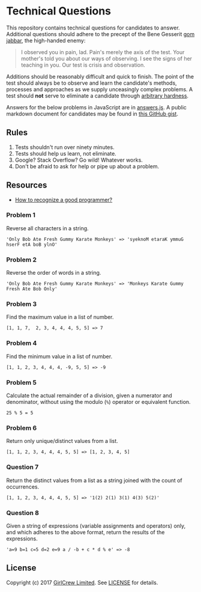 # Technical Questions
This repository contains technical questions for candidates to answer. Additional questions should adhere to the precept of the Bene Gesserit [gom jabbar][1], the high-handed enemy:

> I observed you in pain, lad. Pain's merely the axis of the test. Your mother's told you about our ways of observing. I see the signs of her teaching in you. Our test is crisis and observation.

Additions should be reasonably difficult and quick to finish. The point of the test should always be to observe and learn the candidate's methods, processes and approaches as we supply unceasingly complex problems. A test should **not** serve to eliminate a candidate through [arbitrary hardness][2].

Answers for the below problems in JavaScript are in [answers.js](answers.js). A public markdown document for candidates may be found in [this GitHub gist][5].

## Rules

1. Tests shouldn't run over ninety minutes.
2. Tests should help us learn, not eliminate.
3. Google? Stack Overflow? Go wild! Whatever works.
4. Don't be afraid to ask for help or pipe up about a problem.

## Resources

* [How to recognize a good programmer?][3]

### Problem 1
Reverse all characters in a string.

    'Only Bob Ate Fresh Gummy Karate Monkeys' => 'syeknoM etaraK ymmuG hserF etA boB ylnO'

### Problem 2
Reverse the order of words in a string.

    'Only Bob Ate Fresh Gummy Karate Monkeys' => 'Monkeys Karate Gummy Fresh Ate Bob Only'

### Problem 3
Find the maximum value in a list of number.

    [1, 1, 7,  2, 3, 4, 4, 4, 5, 5] => 7

### Problem 4
Find the minimum value in a list of number.

    [1, 1, 2, 3, 4, 4, 4, -9, 5, 5] => -9

### Problem 5
Calculate the actual remainder of a division, given a numerator and denominator, without using the modulo (`%`) operator or equivalent function.

    25 % 5 = 5

### Problem 6
Return only unique/distinct values from a list.

    [1, 1, 2, 3, 4, 4, 4, 5, 5] => [1, 2, 3, 4, 5]

### Question 7
Return the distinct values from a list as a string joined with the count of occurrences.

    [1, 1, 2, 3, 4, 4, 4, 5, 5] => '1(2) 2(1) 3(1) 4(3) 5(2)'

### Question 8
Given a string of expressions (variable assignments and operators) only, and which adheres to the above format, return the results of the expressions.

    'a=9 b=1 c=5 d=2 e=9 a / -b + c * d % e' => -8

## License
Copyright (c) 2017 [GirlCrew Limited][3]. See [LICENSE](LICENSE) for details.

[1]: http://dune.wikia.com/wiki/Gom_Jabbar "Gom Jabbar"
[2]: http://www.jasonbock.net/jb/News/Item/7c334037d1a9437d9fa6506e2f35eaac "If Carpenters Were Hired Like Programmers"
[3]: https://www.girtlcrew.com "GirlCrew"
[4]: https://softwareengineering.stackexchange.com/questions/33816/how-to-recognize-a-good-programmer "How to recognize a good programmer?"
[5]: https://gist.github.com/bhalash/a8d93592c4ecefbbcec789f43728f8a2 "Fiendishly-Difficult Candidate Questions (Muahahahahaha)"
